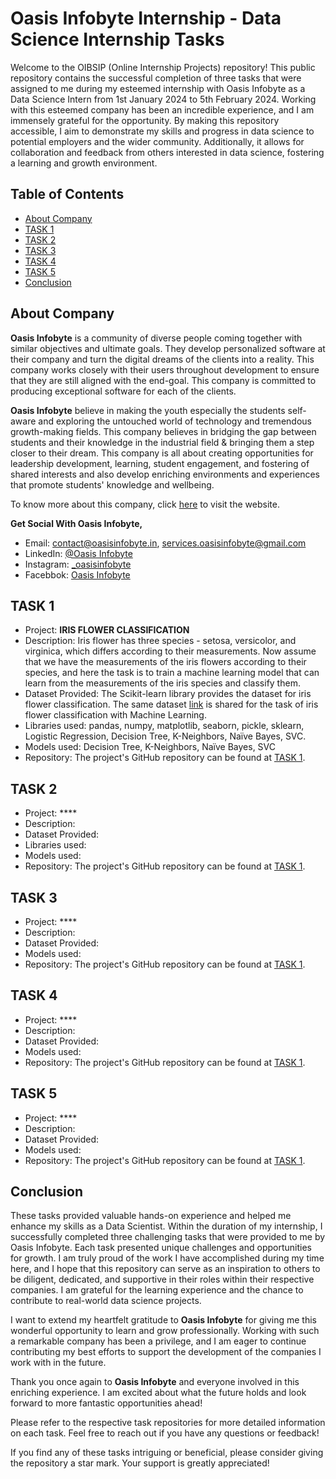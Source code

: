 # Oasis Infobyte Internship - Data Science Internship Tasks

Welcome to the OIBSIP (Online Internship Projects) repository! This public repository contains the successful completion of three tasks that were assigned to me during my esteemed internship with Oasis Infobyte as a Data Science Intern from 1st January 2024 to 5th February 2024. Working with this esteemed company has been an incredible experience, and I am immensely grateful for the opportunity. By making this repository accessible, I aim to demonstrate my skills and progress in data science to potential employers and the wider community. Additionally, it allows for collaboration and feedback from others interested in data science, fostering a learning and growth environment.

## Table of Contents

- [About Company](#about-company)
- [TASK 1](#task-1)
- [TASK 2](#task-2)
- [TASK 3](#task-3)
- [TASK 4](#task-4)
- [TASK 5](#task-5)
- [Conclusion](#conclusion)

## About Company

**Oasis Infobyte** is a community of diverse people coming together with similar objectives and ultimate goals. They develop personalized software at their company and turn the digital dreams of the clients into a reality. This company works closely with their users throughout development to ensure that they are still aligned with the end-goal. This company is committed to producing exceptional software for each of the clients.

**Oasis Infobyte** believe in making the youth especially the students self-aware and exploring the untouched world of technology and tremendous growth-making fields. This company believes in bridging the gap between students and their knowledge in the industrial field & bringing them a step closer to their dream. This company is all about creating opportunities for leadership development, learning, student engagement, and fostering of shared interests and also develop enriching environments and experiences that promote students' knowledge and wellbeing.

To know more about this company, click [here](https://oasisinfobyte.com/) to visit the website. 

**Get Social With Oasis Infobyte,** 
- Email: [contact@oasisinfobyte.in](mailto:contact@oasisinfobyte.in), [services.oasisinfobyte@gmail.com](mailto:services.oasisinfobyte@gmail.com)
- LinkedIn: [@Oasis Infobyte](https://www.linkedin.com/company/oasis-infobyte/mycompany/)
- Instagram: [_oasisinfobyte](https://www.instagram.com/oasisinfobyte/)
- Facebbok: [Oasis Infobyte](https://www.facebook.com/people/Oasis-Infobyte/100077689264614/?ref=page_internal)

## TASK 1

- Project: **IRIS FLOWER CLASSIFICATION**
- Description: Iris flower has three species - setosa, versicolor, and virginica, which differs according to their measurements. Now assume that we have the measurements of the iris flowers according to their species, and here the task is to train a machine learning model that can learn from the measurements of the iris species and classify them. 
- Dataset Provided: The Scikit-learn library provides the dataset for iris flower classification. The same dataset [link](https://www.kaggle.com/datasets/saurabh00007/iriscsv) is shared for the task of iris flower classification with Machine Learning.
- Libraries used: pandas, numpy, matplotlib, seaborn, pickle, sklearn, Logistic Regression, Decision Tree, K-Neighbors, Naïve Bayes, SVC.
- Models used: Decision Tree, K-Neighbors, Naïve Bayes, SVC
- Repository: The project's GitHub repository can be found at [TASK 1]().

## TASK 2

- Project: ****
- Description: 
- Dataset Provided:
- Libraries used: 
- Models used:   
- Repository: The project's GitHub repository can be found at [TASK 1]().

## TASK 3

- Project: ****
- Description: 
- Dataset Provided: 
- Models used:   
- Repository: The project's GitHub repository can be found at [TASK 1]().
 
## TASK 4

- Project: ****
- Description: 
- Dataset Provided: 
- Models used:   
- Repository: The project's GitHub repository can be found at [TASK 1]().
 
## TASK 5

- Project: ****
- Description: 
- Dataset Provided: 
- Models used:   
- Repository: The project's GitHub repository can be found at [TASK 1]().
  
## Conclusion

These tasks provided valuable hands-on experience and helped me enhance my skills as a Data Scientist. Within the duration of my internship, I successfully completed three challenging tasks that were provided to me by Oasis Infobyte. Each task presented unique challenges and opportunities for growth. I am truly proud of the work I have accomplished during my time here, and I hope that this repository can serve as an inspiration to others to be diligent, dedicated, and supportive in their roles within their respective companies. I am grateful for the learning experience and the chance to contribute to real-world data science projects. 

I want to extend my heartfelt gratitude to **Oasis Infobyte** for giving me this wonderful opportunity to learn and grow professionally. Working with such a remarkable company has been a privilege, and I am eager to continue contributing my best efforts to support the development of the companies I work with in the future. 

Thank you once again to **Oasis Infobyte** and everyone involved in this enriching experience. I am excited about what the future holds and look forward to more fantastic opportunities ahead!

Please refer to the respective task repositories for more detailed information on each task. Feel free to reach out if you have any questions or feedback!

If you find any of these tasks intriguing or beneficial, please consider giving the repository a star mark. Your support is greatly appreciated!
